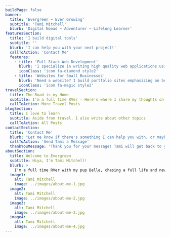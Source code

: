 ```yaml
---
buildPage: false
banner:
  title: 'Evergreen ~ Ever Growing'
  subtitle: 'Tami Mitchell'
  blurb: 'Digital Nomad ~ Adventurer ~ Lifelong Learner'
featuresSection:
  title: 'I build digital tools'
  subtitle: ''
  blurb: 'I can help you with your next project!'
  callToAction: 'Contact Me'
  features:
    - title: 'Full Stack Web Development'
      blurb: 'I specialize in writing high quality web applications using Ruby on Rails, JavaScript, and responsive web development.'
      iconClass: 'icon fa-diamond style2'
    - title: 'Websites for Small Businesses'
      blurb: 'Need a website? I build portfolio sites emphasizing on being easily customizable, lightning quick loading speed, and modern design for all screen sizes.'
      iconClass: 'icon fa-magic style2'
travelSection:
  title: The Road is my Home
  subtitle: I'm a full time RVer - Here's where I share my thoughts on a life of travel
  callToAction: More Travel Posts
blogSection:
  title: I love to learn
  subtitle: Aside from travel, I also write about other topics
  callToAction: All Posts
contactSection:
  title: 'Contact Me'
  blurb: "Let me know if there's something I can help you with, or maybe you just want to say hi. I welcome both!"
  callToAction: 'Send Tami a Message'
  thankYouMessage: 'Thank you for your message! Tami will get back to you shortly.'
aboutSection:
  title: Welcome to Evergreen
  subtitle: Hiya, I'm Tami Mitchell!
  blurb: >
    I'm a full time RVer with my pup Belle, chasing a full life and new adventures. I work as a web developer, and I love travel, hiking, technology, reading and music. I chose the name Evergreen because I feel like it really reflects who I am - I love exploring and learning, and I’ve found I’m happiest when I’m in an state of constant growth, and along the way I find awesome things that I want to share. And I love pine trees too!
  image1:
    alt: Tami Mitchell
    image: ../images/about-me-1.jpg
  image2:
    alt: Tami Mitchell
    image: ../images/about-me-2.jpg
  image3:
    alt: Tami Mitchell
    image: ../images/about-me-3.jpg
  image4:
    alt: Tami Mitchell
    image: ../images/about-me-4.jpg
---
```

